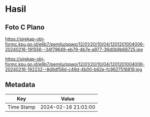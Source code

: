 # Hasil

## Foto C Plano

https://sirekap-obj-formc.kpu.go.id/e6b7/pemilu/ppwp/12/01/20/10/04/1201201004006-20240216-191556--34f79649-eb79-4b7e-a977-36d0b9b68725.jpg

https://sirekap-obj-formc.kpu.go.id/e6b7/pemilu/ppwp/12/01/20/10/04/1201201004006-20240216-192232--8d9df56d-c49d-4b00-b62e-fc9627516819.jpg


## Metadata

| Key        | Value               |
| ---------- | ------------------- |
| Time Stamp | 2024-02-16 21:01:00 |



